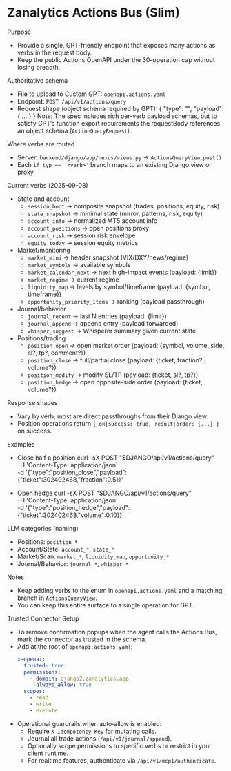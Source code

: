 Zanalytics Actions Bus (Slim)
================================

Purpose
- Provide a single, GPT-friendly endpoint that exposes many actions as verbs in the request body.
- Keep the public Actions OpenAPI under the 30-operation cap without losing breadth.

Authoritative schema
- File to upload to Custom GPT: `openapi.actions.yaml`
- Endpoint: `POST /api/v1/actions/query`
- Request shape (object schema required by GPT):
  {
    "type": "<verb>",
    "payload": { ... }
  }
  Note: The spec includes rich per-verb payload schemas, but to satisfy GPT’s function export
  requirements the requestBody references an object schema (`ActionQueryRequest`).

Where verbs are routed
- Server: `backend/django/app/nexus/views.py` → `ActionsQueryView.post()`
- Each `if typ == '<verb>'` branch maps to an existing Django view or proxy.

Current verbs (2025-09-08)
- State and account
  - `session_boot` → composite snapshot (trades, positions, equity, risk)
  - `state_snapshot` → minimal state (mirror, patterns, risk, equity)
  - `account_info` → normalized MT5 account info
  - `account_positions` → open positions proxy
  - `account_risk` → session risk envelope
  - `equity_today` → session equity metrics
- Market/monitoring
  - `market_mini` → header snapshot (VIX/DXY/news/regime)
  - `market_symbols` → available symbols
  - `market_calendar_next` → next high-impact events (payload: {limit})
  - `market_regime` → current regime
  - `liquidity_map` → levels by symbol/timeframe (payload: {symbol, timeframe})
  - `opportunity_priority_items` → ranking (payload passthrough)
- Journal/behavior
  - `journal_recent` → last N entries (payload: {limit})
  - `journal_append` → append entry (payload forwarded)
  - `whisper_suggest` → Whisperer summary given current state
- Positions/trading
  - `position_open` → open market order (payload: {symbol, volume, side, sl?, tp?, comment?})
  - `position_close` → full/partial close (payload: {ticket, fraction? | volume?})
  - `position_modify` → modify SL/TP (payload: {ticket, sl?, tp?})
  - `position_hedge` → open opposite-side order (payload: {ticket, volume?})

Response shapes
- Vary by verb; most are direct passthroughs from their Django view.
- Position operations return `{ ok|success: true, result|order: {...} }` on success.

Examples
- Close half a position
  curl -sX POST "$DJANGO/api/v1/actions/query" \
    -H 'Content-Type: application/json' \
    -d '{"type":"position_close","payload":{"ticket":302402468,"fraction":0.5}}'

- Open hedge
  curl -sX POST "$DJANGO/api/v1/actions/query" \
    -H 'Content-Type: application/json' \
    -d '{"type":"position_hedge","payload":{"ticket":302402468,"volume":0.10}}'

LLM categories (naming)
- Positions: `position_*`
- Account/State: `account_*`, `state_*`
- Market/Scan: `market_*`, `liquidity_map`, `opportunity_*`
- Journal/Behavior: `journal_*`, `whisper_*`

Notes
- Keep adding verbs to the enum in `openapi.actions.yaml` and a matching branch in `ActionsQueryView`.
- You can keep this entire surface to a single operation for GPT.

Trusted Connector Setup
- To remove confirmation popups when the agent calls the Actions Bus, mark the connector as trusted in the schema.
- Add at the root of `openapi.actions.yaml`:
  ```yaml
  x-openai:
    trusted: true
    permissions:
      - domain: django2.zanalytics.app
        always_allow: true
    scopes:
      - read
      - write
      - execute
  ```
- Operational guardrails when auto‑allow is enabled:
  - Require `X-Idempotency-Key` for mutating calls.
  - Journal all trade actions (`/api/v1/journal/append`).
  - Optionally scope permissions to specific verbs or restrict in your client runtime.
  - For realtime features, authenticate via `/api/v1/mcp1/authenticate`.
